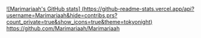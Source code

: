 [![Marimariaah's GitHub stats]
(https://github-readme-stats.vercel.app/api?username=Marimariaah&hide=contribs,prs?count_private=true&show_icons=true&theme=tokyonight)](https://github.com/Marimariaah/github-readme-stats)
<br/>
https://github.com/Marimariaah/Marimariaah
